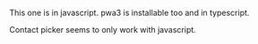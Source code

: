 This one is in javascript. pwa3 is installable too and in typescript.

Contact picker seems to only work with javascript.
